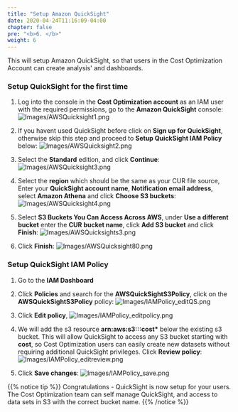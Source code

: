```yaml
---
title: "Setup Amazon QuickSight"
date: 2020-04-24T11:16:09-04:00
chapter: false
pre: "<b>6. </b>"
weight: 6
---
```


This will setup Amazon QuickSight, so that users in the Cost Optimization Account can create analysis' and dashboards.

###  Setup QuickSight for the first time

1. Log into the console in the **Cost Optimization account** as an IAM user with the required permissions, go to the **Amazon QuickSight** console:
![Images/AWSQuicksight1.png](/Cost/100_1_AWS_Account_Setup/Images/AWSQuicksight1.png)

2. If you havent used QuickSight before click on **Sign up for QuickSight**, otherwise skip this step and proceed to **Setup QuickSight IAM Policy** below:
![Images/AWSQuicksight2.png](/Cost/100_1_AWS_Account_Setup/Images/AWSQuicksight2.png)

3. Select the **Standard** edition, and click **Continue**:
![Images/AWSQuicksight3.png](/Cost/100_1_AWS_Account_Setup/Images/AWSQuicksight3.png)

4. Select the **region** which should be the same as your CUR file source, Enter your **QuickSight account name**, **Notification email address**, select **Amazon Athena** and click **Choose S3 buckets**:
![Images/AWSQuicksight4.png](/Cost/100_1_AWS_Account_Setup/Images/AWSQuicksight4.png)

5. Select **S3 Buckets You Can Access Across AWS**, under **Use a different bucket** enter the **CUR bucket name**, click **Add S3 bucket** and click **Finish**:
![Images/AWSQuicksights3.png](/Cost/100_1_AWS_Account_Setup/Images/AWSQuicksights3.png)

6. Click **Finish**:
![Images/AWSQuicksight80.png](/Cost/100_1_AWS_Account_Setup/Images/AWSQuicksight80.png)

### Setup QuickSight IAM Policy

1. Go to the **IAM Dashboard**

2. Click **Policies** and search for the **AWSQuickSightS3Policy**, click on the **AWSQuickSightS3Policy** policy:
![Images/IAMPolicy_editQS.png](/Cost/100_1_AWS_Account_Setup/Images/IAMPolicy_editQS.png)

3. Click **Edit policy**, 
![Images/IAMPolicy_editpolicy.png](/Cost/100_1_AWS_Account_Setup/Images/IAMPolicy_editpolicy.png)

4. We will add the s3 resource **arn:aws:s3:::cost\*** below the existing s3 bucket. This will allow QuickSight to access any S3 bucket starting with **cost**, so Cost Optimization users can easily create new datasets without requiring additional QuickSight privileges. Click **Review policy**:
![Images/IAMPolicy_editreview.png](/Cost/100_1_AWS_Account_Setup/Images/IAMPolicy_editreview.png)

5. Click **Save changes**:
![Images/IAMPolicy_save.png](/Cost/100_1_AWS_Account_Setup/Images/IAMPolicy_save.png)

{{% notice tip %}}
Congratulations - QuickSight is now setup for your users. The Cost Optimization team can self manage QuickSight, and access to data sets in S3 with the correct bucket name.
{{% /notice %}}
